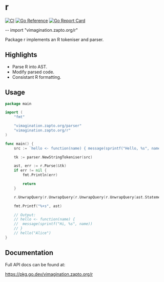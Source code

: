 # r

[![CI](https://github.com/MJKWoolnough/r/actions/workflows/go-checks.yml/badge.svg)](https://github.com/MJKWoolnough/r/actions)
[![Go Reference](https://pkg.go.dev/badge/vimagination.zapto.org/r.svg)](https://pkg.go.dev/vimagination.zapto.org/r)
[![Go Report Card](https://goreportcard.com/badge/vimagination.zapto.org/r)](https://goreportcard.com/report/vimagination.zapto.org/r)

--
    import "vimagination.zapto.org/r"

Package r implements an R tokeniser and parser.

## Highlights

 - Parse R into AST.
 - Modify parsed code.
 - Consistant R formatting.

## Usage

```go
package main

import (
	"fmt"

	"vimagination.zapto.org/parser"
	"vimagination.zapto.org/r"
)

func main() {
	src := `hello <- function(name) { message(sprintf("Hello, %s", name)) }; hello("Alice")`

	tk := parser.NewStringTokeniser(src)

	ast, err := r.Parse(&tk)
	if err != nil {
		fmt.Println(err)

		return
	}

	r.UnwrapQuery(r.UnwrapQuery(r.UnwrapQuery(r.UnwrapQuery(ast.Statements[0].QueryExpression.AssignmentExpression.Expression.FunctionDefinition.Body.QueryExpression).(*r.CompoundExpression).Expressions[0].QueryExpression).(*r.IndexOrCallExpression).Call.Args[0].QueryExpression).(*r.IndexOrCallExpression).Call.Args[0].QueryExpression).(*r.SimpleExpression).Constant.Data = `"Hi, %s"`

	fmt.Printf("%+s", ast)

	// Output:
	// hello <- function(name) {
	// 	message(sprintf("Hi, %s", name))
	// }
	// hello("Alice")
}
```

## Documentation

Full API docs can be found at:

https://pkg.go.dev/vimagination.zapto.org/r

